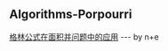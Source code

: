 ## Algorithms-Porpourri

[格林公式在面积并问题中的应用](https://trinkle23897.github.io/posts/calc-circle-area-union) --- by n+e

